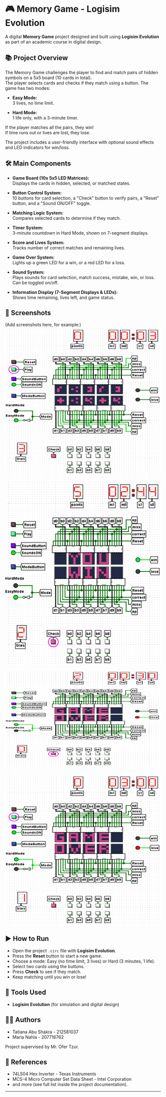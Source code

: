 # 🎮 Memory Game - Logisim Evolution

A digital **Memory Game** project designed and built using **Logisim Evolution** as part of an academic course in digital design.

## 📚 Project Overview
The Memory Game challenges the player to find and match pairs of hidden symbols on a 5x5 board (10 cards in total).  
The player selects cards and checks if they match using a button. The game has two modes:

- **Easy Mode:**  
  3 lives, no time limit.

- **Hard Mode:**  
  1 life only, with a 3-minute timer.

If the player matches all the pairs, they win!  
If time runs out or lives are lost, they lose.

The project includes a user-friendly interface with optional sound effects and LED indicators for win/loss.

## 🛠️ Main Components
- **Game Board (10x 5x5 LED Matrices):**  
  Displays the cards in hidden, selected, or matched states.

- **Button Control System:**  
  10 buttons for card selection, a "Check" button to verify pairs, a "Reset" button, and a "Sound ON/OFF" toggle.

- **Matching Logic System:**  
  Compares selected cards to determine if they match.

- **Timer System:**  
  3-minute countdown in Hard Mode, shown on 7-segment displays.

- **Score and Lives System:**  
  Tracks number of correct matches and remaining lives.

- **Game Over System:**  
  Lights up a green LED for a win, or a red LED for a loss.

- **Sound System:**  
  Plays sounds for card selection, match success, mistake, win, or loss. Can be toggled on/off.

- **Information Display (7-Segment Displays & LEDs):**  
  Shows time remaining, lives left, and game status.

## 📸 Screenshots
(Add screenshots here, for example:)
![Game Board](assert/game_board.png)

![Win Screen](assert/win_screen.png)

![Lose Screen](assert/lose_screen_1.png)

![Lose Screen](assert/lose_screen_2.png)

## ▶️ How to Run
- Open the project `.circ` file with **Logisim Evolution**.
- Press the **Reset** button to start a new game.
- Choose a mode: Easy (no time limit, 3 lives) or Hard (3 minutes, 1 life).
- Select two cards using the buttons.
- Press **Check** to see if they match.
- Keep matching until you win or lose!

## 🔧 Tools Used
- **Logisim Evolution** (for simulation and digital design)

## 👩‍💻 Authors
- Tatiana Abu Shakra - 212581037
- Maria Nahla - 207716762

Project supervised by Mr. Ofer Tzur.

## 📖 References
- 74LS04 Hex Inverter - Texas Instruments
- MCS-4 Micro Computer Set Data Sheet - Intel Corporation
- and more (see full list inside the project documentation).

---
